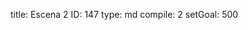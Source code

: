 title:          Escena 2
ID:             147
type:           md
compile:        2
setGoal:        500


